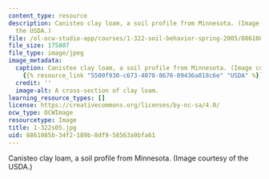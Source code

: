 ```yaml
---
content_type: resource
description: Canisteo clay loam, a soil profile from Minnesota. (Image courtesy of
  the USDA.)
file: /ol-ocw-studio-app/courses/1-322-soil-behavior-spring-2005/8861085b34f2189b8df958563a9bfa61_1-322s05.jpg
file_size: 175807
file_type: image/jpeg
image_metadata:
  caption: Canisteo clay loam, a soil profile from Minnesota. (Image courtesy of the
    {{% resource_link "5500f930-c673-4078-8676-09436a018c6e" "USDA" %}}.)
  credit: ''
  image-alt: A cross-section of clay loam.
learning_resource_types: []
license: https://creativecommons.org/licenses/by-nc-sa/4.0/
ocw_type: OCWImage
resourcetype: Image
title: 1-322s05.jpg
uid: 8861085b-34f2-189b-8df9-58563a9bfa61
---
```

Canisteo clay loam, a soil profile from Minnesota. (Image courtesy of the USDA.)